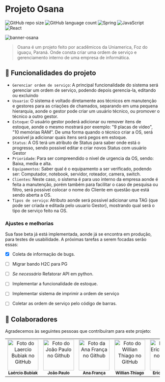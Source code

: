 
# Projeto Osana

![GitHub repo size](https://img.shields.io/github/repo-size/LaercioMLB/projeto-osana?style=for-the-badge)
![GitHub language count](https://img.shields.io/github/languages/count/LaercioMLB/projeto-osana?style=for-the-badge)
![Spring](https://img.shields.io/badge/spring-%236DB33F.svg?style=for-the-badge&logo=spring&logoColor=white)
![JavaScript](https://img.shields.io/badge/javascript-%23323330.svg?style=for-the-badge&logo=javascript&logoColor=%23F7DF1E)
![React](https://img.shields.io/badge/react-%2320232a.svg?style=for-the-badge&logo=react&logoColor=%2361DAFB)


<img src="https://user-images.githubusercontent.com/49946934/190519751-922f8170-ed0c-4f2c-92f5-6d5c2d1bc468.png" alt="banner-osana">

> Osana é um projeto feito por acadêmicos da Uniamerica, Foz do iguaçu, Paraná.
> Onde consta criar uma ordem de serviço e gerenciamento interno de uma empresa de informática.
 ## 🔨 Funcionalidades do projeto

- `Gerenciar ordem de serviço`: A principal funcionalidade do sistema será gerenciar um ordem de serviço, podendo depois gerencia-la, editando ou excluindo
- `Usuario`: O sistema é voltado diretamente aos técnicos em manutenção e gestores para as criações de chamados, separando em uma pequena hierarquia, aonde o gestor pode criar um usuário técnico, ou promover o técnico a outro gestor. 
- `Estoque`: O usuário gestor poderá adicionar ou remover itens de estoque, aonde o mesmo mostrará por exemplo: "9 placas de video", "10 memórias RAM". De uma forma quando o técnico criar a OS, será possivel ja adicionar quais itens será pegos em estoque.
- `Status`: A OS terá um atributo de Status para saber onde está o progresso, sendo possivel editar e criar novos Status com usuário Gestor
- `Prioridade`: Para ser compreendido o nivel de urgencia da OS, sendo: Baixa, media e alta.
- `Equipamentos`: Saber qual é o equipamento a ser verificado, podendo ser: Computador, notebook, servidor, roteador, camera, switch.
- `Clientes`: Neste caso, o sistema é para uso interno da empresa aonde é feita a manutenção, porém também para facilitar o caso de pesquisa ou filtro, será possivel colocar o nome do Cliente em questão que está sendo aberta a OS.
- `Tipos de serviço`: Atributo aonde será possivel adicionar uma TAG (que pode ser criada e editada pelo usuario Gestor), mostrando qual será o tipo de serviço feito na OS.
### Ajustes e melhorias

Sua fase beta já está implementada, aonde já se encontra em produção, para testes de usabilidade. A próximas tarefas a serem focadas serão essas:

- [x] Coleta de informação de bugs.
- [ ] Migrar bando H2C para PG
- [ ] *Se necessário* Refatorar API em python.
- [ ] Implementar  a funcionalidade de estoque.
- [ ] Implementar sistema de imprimir a ordem de serviço
- [ ] Coletar as ordem de serviço pelo código de barras.


## 🤝 Colaboradores

Agradecemos às seguintes pessoas que contribuíram para este projeto:

<table>
  <tr>
    <td align="center">
      <a href="#">
        <img src="https://user-images.githubusercontent.com/49946934/190514490-1bc75bcc-f694-4dfa-b10f-747a67b891d2.png" width="100px;" alt="Foto do Laercio Bubiak no GitHub"/><br>
        <sub>
          <b>Laércio Bubiak</b>
        </sub>
      </a>
    </td>
    <td align="center">
      <a href="#">
        <img src="https://user-images.githubusercontent.com/49946934/190514937-904e2248-6e6e-4dd9-a92b-76b46ce9efd4.png" width="100px;" alt="Foto do João Paulo no Github"/><br>
        <sub>
          <b>João Paulo</b>
        </sub>
      </a>
    </td>
    <td align="center">
      <a href="#">
        <img src="https://user-images.githubusercontent.com/49946934/190514820-38f39be3-ef06-42c9-ab4f-1e7ac0520ce1.png" width="100px;" alt="Foto da Ana França no Github"/><br>
        <sub>
          <b>Ana França</b>
        </sub>
      </a>
    </td>
    <td align="center">
      <a href="#">
        <img src="https://user-images.githubusercontent.com/49946934/190516870-508349b5-69b5-4d9e-854e-f2227a1d7ada.jpeg" width="100px;" alt="Foto do Willian Thiago no GitHub"/><br>
        <sub>
          <b>Willian Thiago</b>
        </sub>
      </a>
    </td>
    <td align="center">
      <a href="#">
        <img src="https://user-images.githubusercontent.com/49946934/190514615-9911dbc4-8524-4a49-bc17-347fae7f5ca9.png" width="100px;" alt="Foto do Eric Sacardo no GitHub"/><br>
        <sub>
          <b>Eric Sacardo</b>
        </sub>
      </a>
    </td>
    <td align="center">
      <a href="#">
        <img src="https://user-images.githubusercontent.com/49946934/190515914-9b9a11dd-93a8-4df7-857e-1d7458738686.png" width="100px;" alt="Foto do Bruno Douglas no GitHub"/><br>
        <sub>
          <b>Bruno Douglas</b>
        </sub>
      </a>
    </td>
  </tr>
</table>
